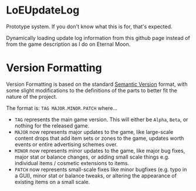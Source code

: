 # LoEUpdateLog
Prototype system. If you don't know what this is for, that's expected.

Dynamically loading update log information from this github page instead of from the game description as I do on Eternal Moon.

# Version Formatting

Version Formatting is based on the standard [Semantic Version](https://semver.org/) format, with some slight modifications to the definitions of the parts to better fit the nature of the project.

The format is: `TAG MAJOR.MINOR.PATCH` where...
* `TAG` represents the main game version. This will either be `Alpha`, `Beta`, or nothing for the released game.
* `MAJOR` now represents major updates to the game, like large-scale content drops that add item sets or zones to the game, updates worth events or entire advertising schemes over.
* `MINOR` now represents minor updates to the game, like major bug fixes, major stat or balance changes, or adding small scale things e.g. individual items / cosmetic extensions to items.
* `PATCH` now represents small-scale fixes like minor bugfixes (e.g. typo in a GUI), minor stat or balance tweaks, or altering the appearance of existing items on a small scale.
